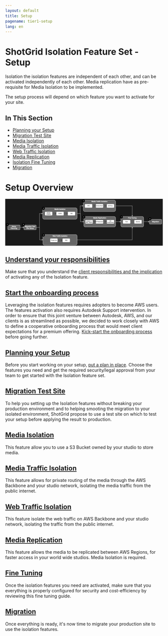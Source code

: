 ```yaml
---
layout: default
title: Setup
pagename: tier1-setup
lang: en
---
```


# ShotGrid Isolation Feature Set - Setup

Isolation the isolation features are independent of each other, and can be activated independently of each other. Media replication have as pre-requisite for Media Isolation to be implemented.

The setup process will depend on which feature you want to activate for your site. 

## In This Section
<!-- When updating this, also update tier1.md -->
* [Planning your Setup](./planning.md)
* [Migration Test Site](./shotgun_poc_site.md)
* [Media Isolation](./s3_bucket.md)
* [Media Traffic Isolation](./media_segregation.md)
* [Web Traffic Isolation](./traffic_segregation.md)
* [Media Replication](./s3_replication.md)
* [Isolation Fine Tuning](./tuning.md)
* [Migration](./migration.md)

# Setup Overview

![tier1-setup-process](../images/tier1-setup-process.png)

## [Understand your responsibilities](../getting_started/responsibilities.md)

Make sure that you understand the [client responsibilities and the implication](../getting_started/responsibilities.md) of activating any of the Isolation feature.

## [Start the onboarding process](../getting_started/onboarding.md)

Leveraging the isolation features requires adopters to become AWS users. The features activation also requires Autodesk Support intervention. In order to ensure that this joint venture between Autodesk, AWS, and our clients is as streamlined as possible, we decided to work closely with AWS to define a cooperative onboarding process that would meet client expectations for a premium offering. [Kick-start the onboarding process](../getting_started/onboarding.md) before going further.

## [Planning your Setup](./planning.md)

Before you start working on your setup, [put a plan in place](./planning.md). Choose the features you need and get the required security/legal approval from your team to get started with the Isolation feature set.

## [Migration Test Site](./shotgun_poc_site.md)

To help you setting up the Isolation features without breaking your production environment and to helping smooting the migration to your isolated environment, ShotGrid propose to use a test site on which to test your setup before applying the result to production.

## [Media Isolation](./s3_bucket.md)

This feature allow you to use a S3 Bucket owned by your studio to store media.

## [Media Traffic Isolation](./media_segregation.md)

This feature allows for private routing of the media through the AWS Backbone and your studio network, isolating the media traffic from the public internet.

## [Web Traffic Isolation](./traffic_segregation.md)

This feature isolate the web traffic on AWS Backbone and your studio network, isolating the traffic from the public internet.

## [Media Replication](./s3_replication.md)

This feature allows the media to be replicated between AWS Regions, for faster access in your world wide studios. Media Isolation is required.

## [Fine Tuning](./tuning.md)

Once the isolation features you need are activated, make sure that you everything is properly configured for security and cost-efficiency by reviewing this fine tuning guide.

## [Migration](./migration.md)

Once everything is ready, it's now time to migrate your production site to use the isolation features.
